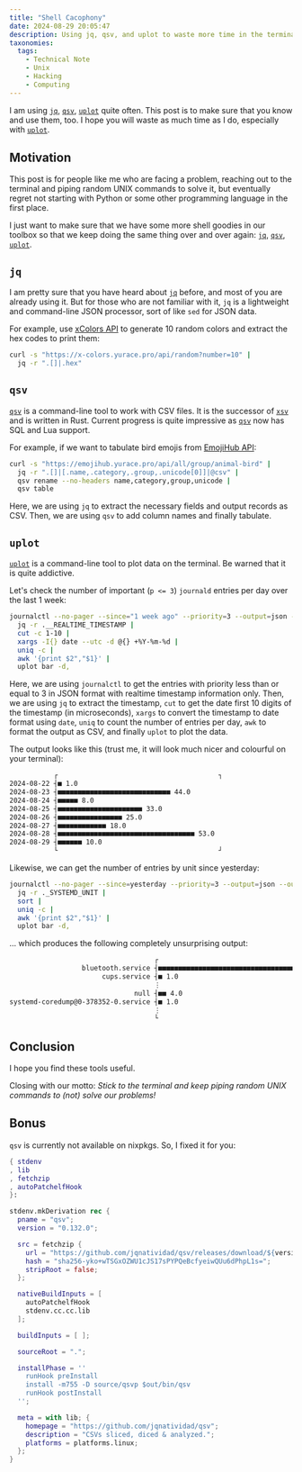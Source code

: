 ```yaml
---
title: "Shell Cacophony"
date: 2024-08-29 20:05:47
description: Using jq, qsv, and uplot to waste more time in the terminal.
taxonomies:
  tags:
    - Technical Note
    - Unix
    - Hacking
    - Computing
---
```


I am using [`jq`][jq], [`qsv`][qsv], [`uplot`][uplot] quite often. This post is
to make sure that you know and use them, too. I hope you will waste as much time
as I do, especially with [`uplot`][uplot].

<!-- more -->

## Motivation

This post is for people like me who are facing a problem, reaching out to the
terminal and piping random UNIX commands to solve it, but eventually regret not
starting with Python or some other programming language in the first place.

I just want to make sure that we have some more shell goodies in our toolbox so
that we keep doing the same thing over and over again: [`jq`][jq], [`qsv`][qsv],
[`uplot`][uplot].

## `jq`

I am pretty sure that you have heard about [`jq`][jq] before, and most of you
are already using it. But for those who are not familiar with it, `jq` is a
lightweight and command-line JSON processor, sort of like `sed` for JSON data.

For example, use [xColors API] to generate 10 random colors and extract the hex
codes to print them:

```bash
curl -s "https://x-colors.yurace.pro/api/random?number=10" |
  jq -r ".[]|.hex"
```

## `qsv`

[`qsv`][qsv] is a command-line tool to work with CSV files. It is the successor
of [`xsv`][xsv] and is written in Rust. Current progress is quite impressive as
[`qsv`][qsv] now has SQL and Lua support.

For example, if we want to tabulate bird emojis from [EmojiHub API]:

```bash
curl -s "https://emojihub.yurace.pro/api/all/group/animal-bird" |
  jq -r ".[]|[.name,.category,.group,.unicode[0]]|@csv" |
  qsv rename --no-headers name,category,group,unicode |
  qsv table
```

Here, we are using `jq` to extract the necessary fields and output records as
CSV. Then, we are using `qsv` to add column names and finally tabulate.

## `uplot`

[`uplot`][uplot] is a command-line tool to plot data on the terminal. Be warned
that it is quite addictive.

Let's check the number of important (`p <= 3`) `journald` entries per day over
the last 1 week:

```bash
journalctl --no-pager --since="1 week ago" --priority=3 --output=json --output-fields=__REALTIME_TIMESTAMP |
  jq -r .__REALTIME_TIMESTAMP |
  cut -c 1-10 |
  xargs -I{} date --utc -d @{} +%Y-%m-%d |
  uniq -c |
  awk '{print $2","$1}' |
  uplot bar -d,
```

Here, we are using `journalctl` to get the entries with priority less than or
equal to 3 in JSON format with realtime timestamp information only. Then, we are
using `jq` to extract the timestamp, `cut` to get the date first 10 digits of
the timestamp (in microseconds), `xargs` to convert the timestamp to date format
using `date`, `uniq` to count the number of entries per day, `awk` to format the
output as CSV, and finally `uplot` to plot the data.

The output looks like this (trust me, it will look much nicer and colourful on
your terminal):

```txt
           ┌                                        ┐
2024-08-22 ┤■ 1.0
2024-08-23 ┤■■■■■■■■■■■■■■■■■■■■■■■■■■■■ 44.0
2024-08-24 ┤■■■■■ 8.0
2024-08-25 ┤■■■■■■■■■■■■■■■■■■■■■ 33.0
2024-08-26 ┤■■■■■■■■■■■■■■■■ 25.0
2024-08-27 ┤■■■■■■■■■■■■ 18.0
2024-08-28 ┤■■■■■■■■■■■■■■■■■■■■■■■■■■■■■■■■■■ 53.0
2024-08-29 ┤■■■■■■ 10.0
           └                                        ┘
```

Likewise, we can get the number of entries by unit since yesterday:

```sh
journalctl --no-pager --since=yesterday --priority=3 --output=json --output-fields=_SYSTEMD_UNIT |
  jq -r ._SYSTEMD_UNIT |
  sort |
  uniq -c |
  awk '{print $2","$1}' |
  uplot bar -d,
```

... which produces the following completely unsurprising output:

```txt
                                    ┌                                        ┐
                  bluetooth.service ┤■■■■■■■■■■■■■■■■■■■■■■■■■■■■■■■■■■ 58.0
                       cups.service ┤■ 1.0
                                    ⋮
                               null ┤■■ 4.0
systemd-coredump@0-378352-0.service ┤■ 1.0
                                    ⋮
                                    └                                        ┘
```

## Conclusion

I hope you find these tools useful.

Closing with our motto: _Stick to the terminal and keep piping random UNIX
commands to (not) solve our problems!_

## Bonus

`qsv` is currently not available on nixpkgs. So, I fixed it for you:

```nix
{ stdenv
, lib
, fetchzip
, autoPatchelfHook
}:

stdenv.mkDerivation rec {
  pname = "qsv";
  version = "0.132.0";

  src = fetchzip {
    url = "https://github.com/jqnatividad/qsv/releases/download/${version}/qsv-${version}-x86_64-unknown-linux-gnu.zip";
    hash = "sha256-yko+wTSGxOZWU1cJS17sPYPQeBcfyeiwQUu6dPhpL1s=";
    stripRoot = false;
  };

  nativeBuildInputs = [
    autoPatchelfHook
    stdenv.cc.cc.lib
  ];

  buildInputs = [ ];

  sourceRoot = ".";

  installPhase = ''
    runHook preInstall
    install -m755 -D source/qsvp $out/bin/qsv
    runHook postInstall
  '';

  meta = with lib; {
    homepage = "https://github.com/jqnatividad/qsv";
    description = "CSVs sliced, diced & analyzed.";
    platforms = platforms.linux;
  };
}
```

<!-- REFERENCES -->

[jq]: https://stedolan.github.io/jq/
[qsv]: https://github.com/jqnatividad/qsv
[uplot]: https://github.com/red-data-tools/YouPlot
[xsv]: https://github.com/BurntSushi/xsv
[xColors API]: https://x-colors.yurace.pro/
[EmojiHub API]: https://github.com/cheatsnake/emojihub
